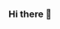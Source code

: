 ### Hi there 👋

<!--
**Akshaya1805/Akshaya1805** is a ✨ _special_ ✨ repository because its `README.md` (this file) appears on your GitHub profile.
I am Akshaya. My main interest lies in Data Science, Machine learning, Python and Tableau.I am a quick learner and always thrive for perfection.
Here are some ideas to get you started:

- 🔭 I’m currently working on Data Science projects
- 🌱 I’m currently learning Machine Learning
- 👯 I’m looking to collaborate Data science projects using Python, R and Tableau
- 🤔 I’m looking for help with Machine Learning
- 💬 Ask me about Datascience and Tableau
- 📫 How to reach me: akshayavijay9@gmail.com
- 😄 Pronouns: You can give one!!
- ⚡ Fun fact: A superstition you have.
-->
